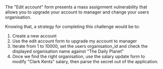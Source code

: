 The "Edit account" form presents a mass assignment vulnerability that allows
you to upgrade your account to manager and change your users organisation.

Knowing that, a strategy for completing this challenge would be to:

1. Create a new account
2. Use the edit account form to upgrade my account to manager
3. Iterate from 1 to 10000, set the users organisation_id and check the
   displayed organisation name against "The Daily Planet"
4. Once we find the right organisation, use the salary update form to modify
   "Clark Kents" salary, then parse the secret out of the application.
